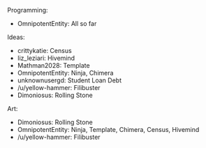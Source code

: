 Programming:
 - OmnipotentEntity: All so far

Ideas:
 - crittykatie: Census
 - liz\_leziari: Hivemind
 - Mathman2028: Template
 - OmnipotentEntity: Ninja, Chimera
 - unknownusergd: Student Loan Debt
 - /u/yellow-hammer: Filibuster
 - Dimoniosus: Rolling Stone

Art:
 - Dimoniosus: Rolling Stone
 - OmnipotentEntity: Ninja, Template, Chimera, Census, Hivemind
 - /u/yellow-hammer: Filibuster
